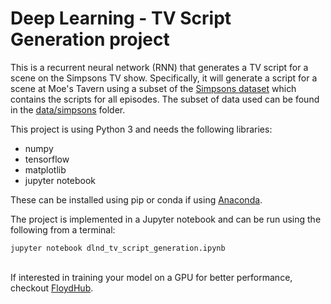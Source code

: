 # Deep Learning - TV Script Generation project

This is a recurrent neural network (RNN) that generates a TV script for a scene on the Simpsons TV show. Specifically, it will generate a script for a scene at Moe's Tavern using a subset of the [Simpsons dataset](https://www.kaggle.com/wcukierski/the-simpsons-by-the-data) which contains the scripts for all episodes. The subset of data used can be found in the [data/simpsons](data/simpsons) folder.

This project is using Python 3 and needs the following libraries:

* numpy
* tensorflow
* matplotlib
* jupyter notebook

These can be installed using pip or conda if using [Anaconda](https://www.continuum.io/downloads).

The project is implemented in a Jupyter notebook and can be run using the following from a terminal:

```jupyter notebook dlnd_tv_script_generation.ipynb```

<br/>
If interested in training your model on a GPU for better performance, checkout <a href="http://www.floydhub.com">FloydHub</a>.
